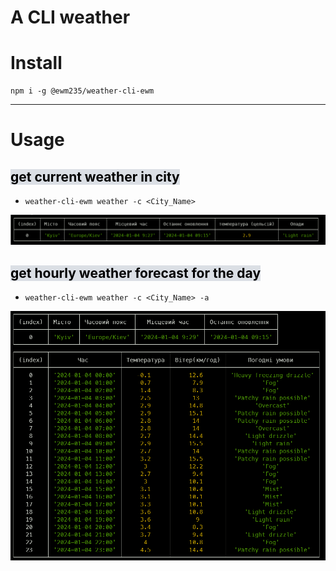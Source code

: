 # A CLI weather

# Install

```
npm i -g @ewm235/weather-cli-ewm
```

---

# Usage

<h2><mark style="background: #CACFD9A6;">get current weather in city</mark></h2>

- `weather-cli-ewm weather -c <City_Name>`

<img src='./public/current.png'>

<h2><mark style="background: #CACFD9A6;">get hourly weather forecast for the day</mark></h2>

- `weather-cli-ewm weather -c <City_Name> -a`

<img src='./public/all.png'>
